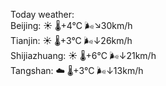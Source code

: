 Today weather:  
Beijing: ☀️   🌡️+4°C 🌬️↘30km/h  
Tianjin: ☀️   🌡️+3°C 🌬️↓26km/h  
Shijiazhuang: ☀️   🌡️+6°C 🌬️↓21km/h  
Tangshan: ☁️   🌡️+3°C 🌬️↓13km/h  
